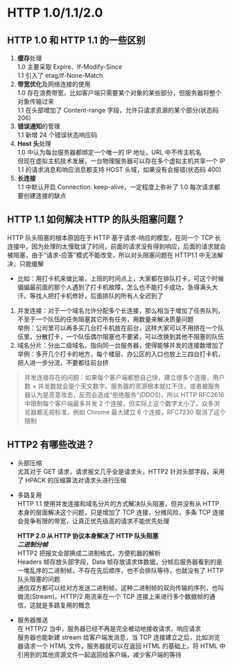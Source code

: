 # HTTP 1.0/1.1/2.0  

## HTTP 1.0 和 HTTP 1.1 的一些区别  
1. **缓存**处理  
  1.0 主要采取 Expire、If-Modify-Since  
  1.1 引入了 etag/If-None-Match  
2. **带宽优化**及网络连接的使用  
  1.0 存在浪费带宽，比如客户端只需要某个对象的某些部分，但服务器将整个对象传输过来  
  1.1 在头部增加了 Content-range 字段，允许只请求资源的某个部分(状态码 206)  
3. **错误通知**的管理  
  1.1 新增 24 个错误状态响应码  
4. **Host 头**处理  
  1.0 中认为每台服务器都绑定一个唯一的 IP 地址，URL 中不传主机名  
  但现在虚拟主机技术发展，一台物理服务器可以存在多个虚拟主机共享一个 IP  
  1.1 的请求消息和响应消息都支持 HOST 头域，如果没有会报错(状态码 400)  
5. **长连接**  
  1.1 中默认开启 Connection: keep-alive，一定程度上弥补了 1.0 每次请求都要创建连接的缺点  

## HTTP 1.1 如何解决 HTTP 的队头阻塞问题？  
HTTP 队头阻塞的根本原因在于 HTTP 基于请求-响应的模型，在同一个 TCP 长连接中，因为处理的太慢耽误了时间，前面的请求没有得到响应，后面的请求就会被阻塞，由于“请求-应答”模式不能改变，所以对头阻塞问题在 HTTP1.1 中无法解决，只能缓解  

- 比如：用打卡机来做比喻，上班的时间点上，大家都在排队打卡，可这个时候偏偏最前面的那个人遇到了打卡机故障，怎么也不能打卡成功，急得满头大汗。等找人把打卡机修好，后面排队的所有人全迟到了  

1. 并发连接：对于一个域名允许分配多个长连接，那么相当于增加了任务队列，不至于一个队伍的任务阻塞其它所有任务，用数量来解决质量问题  
  举例：公司里可以再多买几台打卡机放在前台，这样大家可以不用挤在一个队伍里，分散打卡，一个队伍偶尔阻塞也不要紧，可以改换到其他不阻塞的队伍  
2. 域名分片：分出二级域名，指向同一台服务器，使得能够并发的连接数增加了  
  举例：多开几个打卡的地方，每个楼层、办公区的入口也放上三四台打卡机，把人进一步分流，不要都往前台挤  

> 并发连接存在的问题：如果每个客户端都想自己快，建立很多个连接，用户数 × 并发数就会是个天文数字。服务器的资源根本就扛不住，或者被服务器认为是恶意攻击，反而会造成“拒绝服务”(DDOS)，所以 HTTP RFC2616 中限制每个客户端最多并发 2 个连接，但实际上这个数字太小了，众多浏览器都无视标准，例如 Chrome 最大建立 6 个连接，RFC7230 取消了这个限制  

## HTTP2 有哪些改进？  
- 头部压缩  
  尤其对于 GET 请求，请求报文几乎全是请求头，HTTP2 针对头部字段，采用了 HPACK 的压缩算法对请求头进行压缩  

- 多路复用  
  HTTP 1.1 使用并发连接和域名分片的方式解决队头阻塞，但并没有从 HTTP 本身的层面解决这个问题，只是增加了 TCP 连接，分摊风险，多条 TCP 连接会竞争有限的带宽，让真正优先级高的请求不能优先处理  

  **HTTP 2.0 从 HTTP 协议本身解决了 HTTP 队头阻塞**  
  ***二进制分帧***  
    HTTP2 把报文全部换成二进制格式，方便机器的解析  
    Headers 帧存放头部字段，Data 帧存放请求体数据，分帧后服务器看到的是一堆乱序的二进制帧，不存在先后顺序，也不会排队等待，也就没有了 HTTP 队头阻塞的问题  
    通信双方都可以给对方发送二进制帧，这种二进制帧的双向传输的序列，也叫做流(Stream)。HTTP/2 用流来在一个 TCP 连接上来进行多个数据帧的通信，这就是多路复用的概念

- 服务器推送  
  在 HTTP/2 当中，服务器已经不再是完全被动地接收请求，响应请求  
  服务器也能新建 stream 给客户端发消息，当 TCP 连接建立之后，比如浏览器请求一个 HTML 文件，服务器就可以在返回 HTML 的基础上，将 HTML 中引用到的其他资源文件一起返回给客户端，减少客户端的等待  
